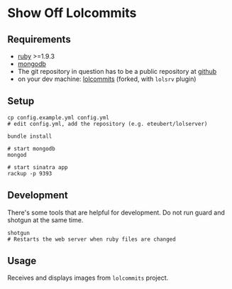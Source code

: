 # Show Off Lolcommits

## Requirements

- [ruby](http://www.ruby-lang.org/) >=1.9.3
- [mongodb](http://www.mongodb.org/)
- The git repository in question has to be a public repository at [github](https://github.com/)
- on your dev machine: [lolcommits](https://github.com/sebastianmarr/lolcommits) (forked, with `lolsrv` plugin)

## Setup

```
cp config.example.yml config.yml
# edit config.yml, add the repository (e.g. eteubert/lolserver)

bundle install

# start mongodb
mongod

# start sinatra app
rackup -p 9393
```

## Development
There's some tools that are helpful for development.  Do not run guard and shotgun at the same time.

```
shotgun
# Restarts the web server when ruby files are changed
```

## Usage

Receives and displays images from `lolcommits` project.
